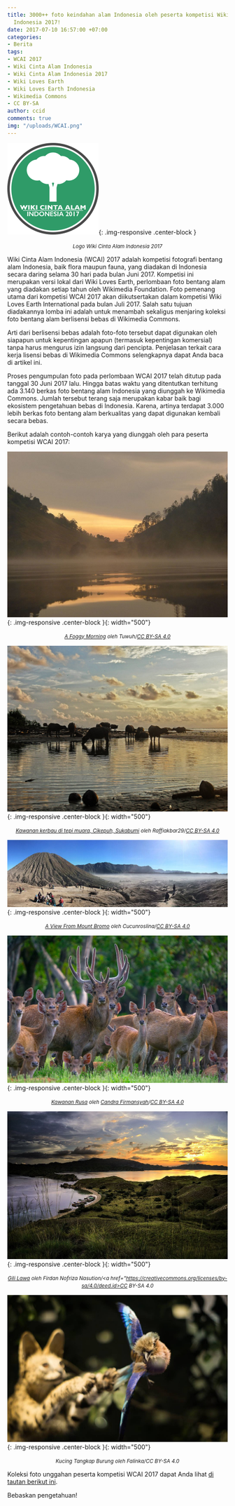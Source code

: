 ```yaml
---
title: 3000++ foto keindahan alam Indonesia oleh peserta kompetisi Wiki Cinta Alam
  Indonesia 2017!
date: 2017-07-10 16:57:00 +07:00
categories:
- Berita
tags:
- WCAI 2017
- Wiki Cinta Alam Indonesia
- Wiki Cinta Alam Indonesia 2017
- Wiki Loves Earth
- Wiki Loves Earth Indonesia
- Wikimedia Commons
- CC BY-SA
author: ccid
comments: true
img: "/uploads/WCAI.png"
---
```


![WCAI.png](/uploads/WCAI.png){: .img-responsive .center-block }<center><small><i>Logo Wiki Cinta Alam Indonesia 2017</i></small></center>

Wiki Cinta Alam Indonesia (WCAI) 2017 adalah kompetisi fotografi bentang alam Indonesia, baik flora maupun fauna, yang diadakan di Indonesia secara daring selama 30 hari pada bulan Juni 2017. Kompetisi ini merupakan versi lokal dari Wiki Loves Earth, perlombaan foto bentang alam yang diadakan setiap tahun oleh Wikimedia Foundation. Foto pemenang utama dari kompetisi WCAI 2017 akan diikutsertakan dalam kompetisi Wiki Loves Earth International pada bulan Juli 2017. Salah satu tujuan diadakannya lomba ini adalah untuk menambah sekaligus menjaring koleksi foto bentang alam berlisensi bebas di Wikimedia Commons.

Arti dari berlisensi bebas adalah foto-foto tersebut dapat digunakan oleh siapapun untuk kepentingan apapun (termasuk kepentingan komersial) tanpa harus mengurus izin langsung dari pencipta. Penjelasan terkait cara kerja lisensi bebas di Wikimedia Commons selengkapnya dapat Anda baca di artikel ini.

Proses pengumpulan foto pada perlombaan WCAI 2017 telah ditutup pada tanggal 30 Juni 2017 lalu. Hingga batas waktu yang ditentutkan terhitung ada 3.140 berkas foto bentang alam Indonesia yang diunggah ke Wikimedia Commons. Jumlah tersebut terang saja merupakan kabar baik bagi ekosistem pengetahuan bebas di Indonesia. Karena, artinya terdapat 3.000 lebih berkas foto bentang alam berkualitas yang dapat digunakan kembali secara bebas.

Berikut adalah contoh-contoh karya yang diunggah oleh para peserta kompetisi WCAI 2017:

![A_foggy_morning.jpg](/uploads/A_foggy_morning.jpg){: .img-responsive .center-block }{: width="500"}<center><small><i><a href="https://commons.wikimedia.org/wiki/File:A_foggy_morning.jpg">A Foggy Morning</a> oleh Tuwuh/<a href="https://creativecommons.org/licenses/by-sa/4.0/deed.id">CC BY-SA 4.0</a></i></small></center>

![1280px-Kawanan_kerbau_di_tepi_muara,_Cikepuh,_Sukabumi,_07052016.jpg](/uploads/1280px-Kawanan_kerbau_di_tepi_muara,_Cikepuh,_Sukabumi,_07052016.jpg){: .img-responsive .center-block }{: width="500"}<center><small><i><a href="https://commons.wikimedia.org/wiki/File:Kawanan_kerbau_di_tepi_muara,_Cikepuh,_Sukabumi,_07052016.jpg">Kawanan kerbau di tepi muara, Cikepuh, Sukabumi</a> oleh Raffiakbar29/<a href="https://creativecommons.org/licenses/by-sa/4.0/deed.id">CC BY-SA 4.0</a></i></small></center>

![A_View_From_Mount_Bromo.jpg](/uploads/A_View_From_Mount_Bromo.jpg){: .img-responsive .center-block }{: width="500"}<center><small><i><a href="https://commons.wikimedia.org/wiki/File:A_View_From_Mount_Bromo.jpg">A View From Mount Bromo</a> oleh Cucunroslina/<a href="https://creativecommons.org/licenses/by-sa/4.0/deed.id">CC BY-SA 4.0</a></i></small></center>

![Kawanan_Rusa.jpg](/uploads/Kawanan_Rusa.jpg){: .img-responsive .center-block }{: width="500"}<center><small><i><a href="https://commons.wikimedia.org/wiki/File:Kawanan_Rusa.jpg">Kawanan Rusa</a> oleh <a href="https://commons.wikimedia.org/wiki/User:Candra_Firmansyah">Candra Firmansyah</a>/<a href="https://creativecommons.org/licenses/by-sa/4.0/deed.id">CC BY-SA 4.0</a></i></small></center>

![Gili_lawa.jpg](/uploads/Gili_lawa.jpg){: .img-responsive .center-block }{: width="500"}<center><small><i><a href="https://commons.wikimedia.org/wiki/File:Gili_lawa.jpg">Gili Lawa</a> oleh Firdan Nofriza Nasution/<a href="https://creativecommons.org/licenses/by-sa/4.0/deed.id>CC BY-SA 4.0</a></i></small></center>

![Kucing_Tangkap_Burung.jpg](/uploads/Kucing_Tangkap_Burung.jpg){: .img-responsive .center-block }{: width="500"}<center><small><i>Kucing Tangkap Burung oleh Falinka/CC BY-SA 4.0</i></small></center>

Koleksi foto unggahan peserta kompetisi WCAI 2017 dapat Anda lihat [di tautan berikut ini](https://commons.wikimedia.org/wiki/Category:Images_from_Wiki_Loves_Earth_2017_in_Indonesia).

Bebaskan pengetahuan!